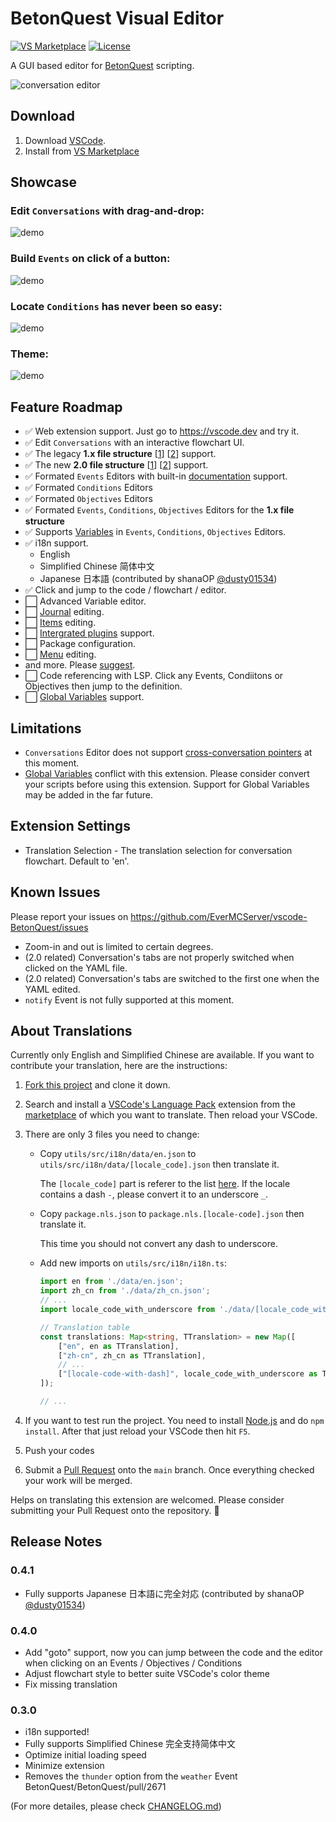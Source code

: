 # BetonQuest Visual Editor

[![VS Marketplace](https://img.shields.io/visual-studio-marketplace/v/EverMC.betonquest?color=brightgreen&label=VS%20Marketplace&logo=visual-studio-code&style=flat-square)](https://marketplace.visualstudio.com/items?itemName=EverMC.betonquest)
[![License](https://img.shields.io/badge/license-AGPL--3.0-blue?style=flat-square)](https://github.com/EverMCServer/vscode-BetonQuest/blob/main/LICENSE)


A GUI based editor for [BetonQuest](https://github.com/BetonQuest/BetonQuest) scripting.

![conversation editor](assets/screenshot-conversation-light.jpg)

## Download

1. Download [VSCode](https://code.visualstudio.com/).
1. Install from [VS Marketplace](https://marketplace.visualstudio.com/items?itemName=EverMC.betonquest)

## Showcase

### Edit `Conversations` with drag-and-drop:
![demo](assets/screenshot-demo-conversation-new-option.gif)

### Build `Events` on click of a button:
![demo](assets/screenshot-demo-new-event.gif)

### Locate `Conditions` has never been so easy:
![demo](assets/screenshot-demo-goto.gif)

### Theme:
![demo](assets/screenshot-demo-theme.gif)

## Feature Roadmap
- ✅ Web extension support. Just go to https://vscode.dev and try it.
- ✅ Edit `Conversations` with an interactive flowchart UI.
- ✅ The legacy **1.x file structure** \[[1](https://betonquest.org/1.12/User-Documentation/Reference/#packages)\] \[[2](https://betonquest.org/1.12/User-Documentation/Conversations/)\] support.
- ✅ The new **2.0 file structure** \[[1](https://betonquest.org/2.0/Documentation/Scripting/Packages-%26-Templates/)\] \[[2](https://betonquest.org/2.0/Tutorials/Syntax/Quest-Packages/)\] support.
- ✅ Formated `Events` Editors with built-in [documentation](https://betonquest.org/2.0/Documentation/Overview/) support.
- ✅ Formated `Conditions` Editors
- ✅ Formated `Objectives` Editors
- ✅ Formated `Events`, `Conditions`, `Objectives` Editors for the **1.x file structure**
- ✅ Supports [Variables](https://betonquest.org/2.0/Documentation/Scripting/Building-Blocks/Variables-List) in `Events`, `Conditions`, `Objectives` Editors.
- ✅ i18n support.
    - English
    - Simplified Chinese 简体中文
    - Japanese 日本語 (contributed by shanaOP [@dusty01534](https://github.com/dusty01534))
- ✅ Click and jump to the code / flowchart / editor.
- ⬜ Advanced Variable editor.
- ⬜ [Journal](https://betonquest.org/2.0/Documentation/Features/Journal/) editing.
- ⬜ [Items](https://betonquest.org/2.0/Documentation/Features/Items/) editing.
- ⬜ [Intergrated plugins](https://betonquest.org/2.0/Documentation/Scripting/Building-Blocks/Integration-List/) support.
- ⬜ Package configuration.
- ⬜ [Menu](https://betonquest.org/2.0/Documentation/Features/Menus/Menu/) editing.
- and more. Please [suggest](https://github.com/EverMCServer/vscode-BetonQuest/issues).
- ⬜ Code referencing with LSP. Click any Events, Condiitons or Objectives then jump to the definition.
- ⬜ [Global Variables](https://betonquest.org/2.0/Documentation/Scripting/Building-Blocks/Variables-List/#global-variables) support.

## Limitations

- `Conversations` Editor does not support [cross-conversation pointers](https://betonquest.org/2.0/Documentation/Features/Conversations/#cross-conversation-pointers) at this moment.
- [Global Variables](https://betonquest.org/2.0/Documentation/Scripting/Building-Blocks/Variables-List/#global-variables) conflict with this extension. Please consider convert your scripts before using this extension. Support for Global Variables may be added in the far future.

## Extension Settings

- Translation Selection - The translation selection for conversation flowchart. Default to 'en'.

## Known Issues

Please report your issues on https://github.com/EverMCServer/vscode-BetonQuest/issues

- Zoom-in and out is limited to certain degrees.
- (2.0 related) Conversation's tabs are not properly switched when clicked on the YAML file.
- (2.0 related) Conversation's tabs are switched to the first one when the YAML edited.
- `notify` Event is not fully supported at this moment.

## About Translations

Currently only English and Simplified Chinese are available. If you want to contribute your translation, here are the instructions:

1. [Fork this project](https://github.com/EverMCServer/vscode-BetonQuest/fork) and clone it down.

1. Search and install a [VSCode's Language Pack](https://code.visualstudio.com/docs/getstarted/locales) extension from the [marketplace](https://code.visualstudio.com/docs/editor/extension-marketplace) of which you want to translate. Then reload your VSCode.

1. There are only 3 files you need to change:

    - Copy `utils/src/i18n/data/en.json` to `utils/src/i18n/data/[locale_code].json` then translate it.

        The `[locale_code]` part is referer to the list [here](https://code.visualstudio.com/docs/getstarted/locales#_available-locales). If the locale contains a dash `-`, please convert it to an underscore `_`.

    - Copy `package.nls.json` to `package.nls.[locale-code].json` then translate it.

        This time you should not convert any dash to underscore.

    - Add new imports on `utils/src/i18n/i18n.ts`:

        ```typescript
        import en from './data/en.json';
        import zh_cn from './data/zh_cn.json';
        // ...
        import locale_code_with_underscore from './data/[locale_code_with_underscore].json'; // New

        // Translation table
        const translations: Map<string, TTranslation> = new Map([
            ["en", en as TTranslation],
            ["zh-cn", zh_cn as TTranslation],
            // ...
            ["[locale-code-with-dash]", locale_code_with_underscore as TTranslation], // New
        ]);

        // ...
        ```

1. If you want to test run the project. You need to install [Node.js](https://nodejs.org/en/download) and do `npm install`. After that just reload your VSCode then hit `F5`.

1. Push your codes

1. Submit a [Pull Request](https://github.com/EverMCServer/vscode-BetonQuest/pulls) onto the `main` branch. Once everything checked your work will be merged.

Helps on translating this extension are welcomed. Please consider submitting your Pull Request onto the repository. 🥺


## Release Notes

### 0.4.1

- Fully supports Japanese 日本語に完全対応 (contributed by shanaOP [@dusty01534](https://github.com/dusty01534))

### 0.4.0

- Add "goto" support, now you can jump between the code and the editor when clicking on an Events / Objectives / Conditions
- Adjust flowchart style to better suite VSCode's color theme
- Fix missing translation

### 0.3.0
- i18n supported!
- Fully supports Simplified Chinese 完全支持简体中文
- Optimize initial loading speed
- Minimize extension
- Removes the `thunder` option from the `weather` Event BetonQuest/BetonQuest/pull/2671

(For more detailes, please check [CHANGELOG.md](CHANGELOG.md))
